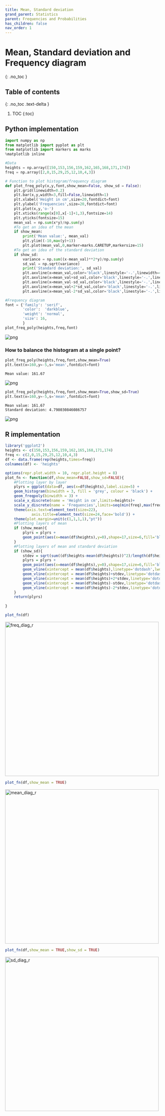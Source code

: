 ```yaml
---
title: Mean, Standard deviation
grand_parent: Statistics
parent: Frequencies and Probabilities
has_children: false
nav_order: 1
---
```

# Mean, Standard deviation and Frequency diagram
{: .no_toc }
## Table of contents
{: .no_toc .text-delta }

1. TOC
{:toc}

## Python implementation
```python
import numpy as np
from matplotlib import pyplot as plt 
from matplotlib import markers as marks
%matplotlib inline
```


```python
#Data
heights = np.array([150,153,156,159,162,165,168,171,174])
freq = np.array([2,0,15,29,25,12,10,4,3])
```


```python
# Function to plot histogram/frequency diagram
def plot_freq_poly(x,y,font,show_mean=False, show_sd = False):
    plt.grid(linewidth=0.2)
    plt.bar(x,y,width=3,fill=False,linewidth=1)
    plt.xlabel('Height in cm',size=20,fontdict=font)
    plt.ylabel('Frequencies',size=20,fontdict=font)     
    plt.plot(x,y,'o-')
    plt.xticks(range(x[0],x[-1]+1,3),fontsize=14)
    plt.yticks(fontsize=15)    
    mean_val = np.sum(x*y)/np.sum(y)
    #To get an idea of the mean
    if show_mean:        
        print('Mean value:', mean_val)
        plt.ylim((-10,max(y)+1))
        plt.plot(mean_val,0,marker=marks.CARETUP,markersize=15)
    #To get an idea of the standard deviation
    if show_sd:
        variance = np.sum((x-mean_val)**2*y)/np.sum(y)
        sd_val = np.sqrt(variance)
        print('Standard deviation:', sd_val)
        plt.axvline(x=mean_val,color='black',linestyle='-.',linewidth=4)
        plt.axvline(x=mean_val+sd_val,color='black',linestyle='-.',linewidth=2)
        plt.axvline(x=mean_val-sd_val,color='black',linestyle='-.',linewidth=2)
        plt.axvline(x=mean_val+2*sd_val,color='black',linestyle='-.',linewidth=1)
        plt.axvline(x=mean_val-2*sd_val,color='black',linestyle='-.',linewidth=1)
```


```python
#Frequency diagram
font = {'family': 'serif',
        'color':  'darkblue',
        'weight': 'normal',
        'size': 16,
        }
plot_freq_poly(heights,freq,font)
```


![png](/assets/images/ch1/py_1_files/2020-07-01-1python-freq-diag-mean-std_3_0.png)


### How to balance the histogram at a single point?


```python
plot_freq_poly(heights,freq,font,show_mean=True)
plt.text(x=160,y=-5,s='mean',fontdict=font)
```

    Mean value: 161.67

![png](/assets/images/ch1/py_1_files/2020-07-01-1python-freq-diag-mean-std_5_2.png)

```python
plot_freq_poly(heights,freq,font,show_mean=True,show_sd=True)
plt.text(x=160,y=-5,s='mean',fontdict=font)
```

    Mean value: 161.67
    Standard deviation: 4.798030846086757

![png](/assets/images/ch1/py_1_files/2020-07-01-1python-freq-diag-mean-std_6_2.png)

## R implementation


```R
library('ggplot2')
heights <- c(150,153,156,159,162,165,168,171,174)
freq <- c(2,0,15,29,25,12,10,4,3)
df <- data.frame(rep(heights,times=freq))
colnames(df) <- 'heights'
```


```R
options(repr.plot.width = 10, repr.plot.height = 8)
plot_fn <- function(df,show_mean=FALSE,show_sd=FALSE){
    #Plotting layer by layer
    plyrs = ggplot(data=df, aes(x=df$heights),label.size=5) + 
    geom_histogram(binwidth = 3, fill = 'grey', colour = 'black') +
    geom_freqpoly(binwidth = 3) +
    scale_x_discrete(name = 'Height in cm',limits=heights)+
    scale_y_discrete(name = 'Frequencies',limits=seq(min(freq),max(freq)+1,2))+
    theme(axis.text=element_text(size=22),
            axis.title=element_text(size=24,face='bold')) +
    theme(plot.margin=unit(c(1,1,1,1),"pt"))
    #Plotting layers of mean
    if (show_mean){
        plyrs = plyrs +
        geom_point(aes(x=mean(df$heights),y=0),shape=17,size=6,fill='black')
    }
    #Plotting layers of mean and standard deviation
    if (show_sd){
        stdev = sqrt(sum((df$heights-mean(df$heights))^2)/length(df$heights))
        plyrs = plyrs +
        geom_point(aes(x=mean(df$heights),y=0),shape=17,size=6,fill='black') +
        geom_vline(xintercept = mean(df$heights),linetype='dotdash',lwd=2) +
        geom_vline(xintercept = mean(df$heights)+stdev,linetype='dotdash',lwd=1) +
        geom_vline(xintercept = mean(df$heights)+2*stdev,linetype='dotdash',lwd=0.5) +
        geom_vline(xintercept = mean(df$heights)-stdev,linetype='dotdash',lwd=1) +
        geom_vline(xintercept = mean(df$heights)-2*stdev,linetype='dotdash',lwd=0.5)
    }
    return(plyrs)
    
}
```
```R
plot_fn(df)
```
<img src="/assets/images/ch1/R_1_files/R_1_2_0.png" alt="freq_diag_r" width="500" height="500">

```R
plot_fn(df,show_mean = TRUE)
```
<img src="/assets/images/ch1/R_1_files/R_1_3_0.png" alt="mean_diag_r" width="500" height="500">

```R
plot_fn(df,show_mean = TRUE,show_sd = TRUE)
```
<img src="/assets/images/ch1/R_1_files/R_1_4_0.png" alt="sd_diag_r" width="500" height="500">


